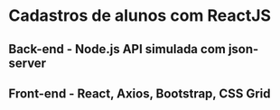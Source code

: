 # Cadastros de alunos com ReactJS

## Back-end - Node.js API simulada com json-server

## Front-end - React, Axios, Bootstrap, CSS Grid

